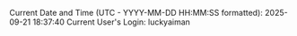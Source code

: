 Current Date and Time (UTC - YYYY-MM-DD HH:MM:SS formatted): 2025-09-21 18:37:40
Current User's Login: luckyaiman
